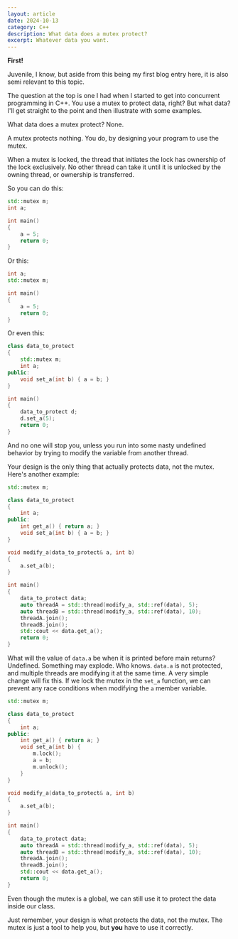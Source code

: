 ```yaml
---
layout: article
date: 2024-10-13
category: C++
description: What data does a mutex protect?
excerpt: Whatever data you want.
---
```

**First!**

Juvenile, I know, but aside from this being my first blog entry here, it is also semi relevant to this topic.

The question at the top is one I had when I started to get into concurrent programming in C++.  You use a mutex to protect data, right?  But what data?  I'll get straight to the point and then illustrate with some examples.

What data does a mutex protect?  None.

A mutex protects nothing.  You do, by designing your program to use the mutex.

When a mutex is locked, the thread that initiates the lock has ownership of the lock exclusively.  No other thread can take it until it is unlocked by the owning thread, or ownership is transferred.

So you can do this:

```cpp
std::mutex m;
int a;

int main()
{
    a = 5;
    return 0;
}
```

Or this:

```cpp
int a;
std::mutex m;

int main()
{
    a = 5;
    return 0;
}
```

Or even this:

```cpp
class data_to_protect
{
    std::mutex m;
    int a;
public:
    void set_a(int b) { a = b; }
}

int main()
{
    data_to_protect d;
    d.set_a(5);
    return 0;
}
```

And no one will stop you, unless you run into some nasty undefined behavior by trying to modify the variable from another thread.

Your design is the only thing that actually protects data, not the mutex.  Here's another example:

```cpp
std::mutex m;

class data_to_protect
{
    int a;
public:
    int get_a() { return a; }
    void set_a(int b) { a = b; }
}

void modify_a(data_to_protect& a, int b)
{
    a.set_a(b);
}

int main()
{
    data_to_protect data;
    auto threadA = std::thread(modify_a, std::ref(data), 5);
    auto threadB = std::thread(modify_a, std::ref(data), 10);
    threadA.join();
    threadB.join();
    std::cout << data.get_a();
    return 0;
}
```

What will the value of `data.a` be when it is printed before main returns?  Undefined.  Something may explode.  Who knows.  `data.a` is not protected, and multiple threads are modifying it at the same time.  A very simple change will fix this.  If we lock the mutex in the `set_a` function, we can prevent any race conditions when modifying the `a` member variable.

```cpp
std::mutex m;

class data_to_protect
{
    int a;
public:
    int get_a() { return a; }
    void set_a(int b) {
        m.lock();
        a = b;
        m.unlock();
    }
}

void modify_a(data_to_protect& a, int b)
{
    a.set_a(b);
}

int main()
{
    data_to_protect data;
    auto threadA = std::thread(modify_a, std::ref(data), 5);
    auto threadB = std::thread(modify_a, std::ref(data), 10);
    threadA.join();
    threadB.join();
    std::cout << data.get_a();
    return 0;
}
```

Even though the mutex is a global, we can still use it to protect the data inside our class.

Just remember, your design is what protects the data, not the mutex.  The mutex is just a tool to help you, but **you** have to use it correctly.
